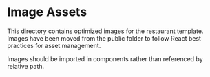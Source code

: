# Image Assets

This directory contains optimized images for the restaurant template. Images have been moved from the public folder to follow React best practices for asset management.

Images should be imported in components rather than referenced by relative path.